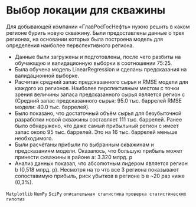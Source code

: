 # Выбор локации для скважины
Для добывающей компании  «ГлавРосГосНефть» нужно решить в каком регионе бурить новую скважину. Были предоставлены данные о трех регионах, на основании которых была построена модель для определения наиболее первспективного региона.

* Данные были загружены и подготовлены, после чего разбиты на обучающую и валидационную выборки в соотношении 75:25.
* Была обучена модель LinearRegression и сделаны предсказания на валидационной выборке.
* Расчитан средний запас предсказанного сырья и RMSE модели для каждого из регионов. Наиболее перспективным местом с точки зрения величины запаса предсказанного сырья является регион с (Средний запас предсказанного сырья:  95.0 тыс. баррелей RMSE модели:  40.0 тыс. баррелей).
* Было показано, что достаточный объём сырья для безубыточной разработки новой скважины составляет 111 тыс. баррелей. Ранее было обнаружено, что даже самый прибыльный регион с имеет запас около 95 тыс. баррелей. Это на 16 тыс. баррелей меньше необходимого.
* Были расчётаны прибыли по выбранным скважинам и предсказаниям модели. Оказалось, что большую прибыль может принести скважины в районе а: 3.320 млрд. р
* Анализ данных показал, что абсолютным лидером является регион b (0,518 млрд. р). Несмотря на то что все 3 региона показывают сопоставимую прибыль, риск убытков в регионе b в ~20 раз ниже (0,3%).

`Matplotlib` `NumPy` `SciPy` `описательная статистика` `проверка статистических гипотиз`
